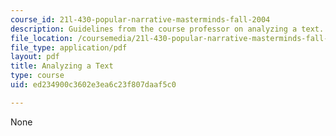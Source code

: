 ```yaml
---
course_id: 21l-430-popular-narrative-masterminds-fall-2004
description: Guidelines from the course professor on analyzing a text.
file_location: /coursemedia/21l-430-popular-narrative-masterminds-fall-2004/ed234900c3602e3ea6c23f807daaf5c0_MIT21L_430F04_analyzing.pdf
file_type: application/pdf
layout: pdf
title: Analyzing a Text
type: course
uid: ed234900c3602e3ea6c23f807daaf5c0

---
```

None